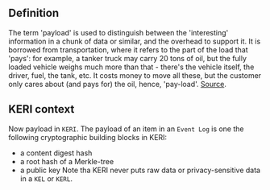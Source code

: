 ## Definition
The term 'payload' is used to distinguish between the 'interesting' information in a chunk of data or similar, and the overhead to support it. It is borrowed from transportation, where it refers to the part of the load that 'pays': for example, a tanker truck may carry 20 tons of oil, but the fully loaded vehicle weighs much more than that - there's the vehicle itself, the driver, fuel, the tank, etc. It costs money to move all these, but the customer only cares about (and pays for) the oil, hence, 'pay-load'. [Source](https://softwareengineering.stackexchange.com/questions/158603/what-does-the-term-payload-mean-in-programming).

## KERI context
Now payload in `KERI`. The payload of an item in an `Event Log` is one the following cryptographic building blocks in KERI:
- a content digest hash 
- a root hash of a Merkle-tree
- a public key
Note tha KERI never puts raw data or privacy-sensitive data in a `KEL` or `KERL`.